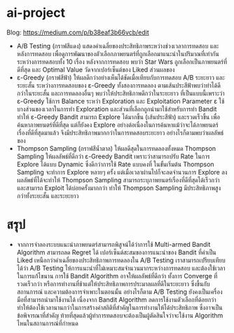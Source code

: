 # ai-project
Blog: https://medium.com/p/b38eaf3b66vcb/edit

* A/B Testing (กราฟสีแดง) แสดงค่าเฉลี่ยของประสิทธิภาพระหว่างช่วงเวลาการทดสอบ และหลังการทดสอบ เพื่อดูการพัฒนาของตัวเลือกภาพยนตร์ที่ถูกเลือกมาแนะนำในปริมาณที่เท่ากันระหว่างการทดสอบทั้ง 10 เรื่อง หลังจากการทดสอบ พบว่า Star Wars ถูกเลือกเป็นภาพยนตร์ที่ดีที่สุด และ Optimal Value วัดจากเปอร์เซ็นต์ของ Liked
ส่วนผลของ 
* ε-Greedy (กราฟสีฟ้า) ให้ผลดีกว่าอย่างเห็นได้ชัดเมื่อเทียบกับการทดสอบ A/B ระยะยาว และระยะสั้น ระหว่างการทดสอบของ ε-Greedy ทั้งสองการทดลอง ตามเส้นประสีฟ้าพบว่าทำได้ดีกว่าในระยะสั้น และการทดลองอื่นๆ พบว่าให้ประสิทธิภาพดีกว่าในระยะยาว ที่เป็นแบบนี้เพราะว่า ε-Greedy ใช้การ Balance ระหว่า Exploration และ Exploitation
Parameter ε ใช้บางส่วนของเวลาในการทำ Exploration และส่วนที่เลือกถูกนำมาใช้สำหรับการทำ Bandit ทำให้ ε-Greedy Bandit สามารถ Explore ได้มากขึ้น (เส้นประสีฟ้า) และรวดเร็วขึ้น เพื่อค้นหาภาพยนตร์ที่ดีที่สุด แต่ก็ยังคง Explore อย่างต่อเนื่องในการค้นหาแม้ว่าจะได้ภาพยนตร์เรื่องที่ดีที่สุดมาแล้ว จึงมีประสิทธิภาพมากกว่าในการทดสอบระยะยาว
อย่างไรก็ตามพบว่าผลลัพธ์ของ 
* Thompson Sampling (กราฟสีน้ำตาล) ให้ผลดีสุดในการทดลองทั้งหมด Thompson Sampling ให้ผลลัพธ์ที่ดีกว่า ε-Greedy Bandit เพราะว่าสามารถปรับ Rate ในการ Explore ได้แบบ Dynamic ซึ่งดีกว่าการใช้ Rate แบบคงที่ ในขั้นเริ่มต้น Thompson Sampling จะทำการ Explore หลายๆ ครั้ง แต่เมื่อเวลาผ่านไปก็จะลดจำนวนการ Explore ลง ผลลัพธ์ที่ได้จะทำให้ Thompson Sampling สามารถระบุภาพยนตร์เรื่องที่ดีที่สุดได้เร็วกว่า และสามารถ Exploit ได้บ่อยครั้งมากกว่า ทำให้ Thompson Sampling มีประสิทธิภาพสูงกว่าทั้งระยะสั้น และระยะยาว
# สรุป
* จากการจำลองระบบแนะนำภาพยนตร์สามารถพิสูจน์ได้ว่าการใช้ Multi-armed Bandit Algorithm สามารถลด Regret ได้ เปอร์เซ็นต์สะสมของการแนะนำของ Bandit ที่ค่าเป็น Liked เหนือกว่าค่าเฉลี่ยของประสิทธิภาพการทดลองใน A/B Testing เราสามารถเปรียบเทียบได้ว่า A/B Testing ให้การแนะนำที่ไม่เหมาะสมจำนวนมากระหว่างการทดสอบ และต้องใช้เวลาในการแก้ไขนาน
การใช้ Bandit Algorithm อาจให้ผลลัพธ์ที่ดีกว่า ทั้งการ Converge ที่รวดเร็วกว่า หรือการทำงานที่ช้าแต่ให้ประสิทธิภาพการประมาลผลที่ดีในระยะยาว ซึ่งขึ้นกับสถานการณ์ และความต้องการจำเพาะในตอนนั้น อย่างไรก็ตาม A/B Testing ยังคงเป็นเครื่องมือที่สามารถนำมาใช้งานได้ เนื่องจาก Bandit Algorithm ลดการใช้งานตัวเลือกที่ด้อยกว่า ทำให้ต้องใช้เวลานานกว่าในการสร้างค่าสถิติที่สำคัญในการทำงานให้ได้ประสิทธิภาพ ซึ่งอาจเป็นข้อพิจารณาที่สำคัญ ท้ายที่สุดแล้วผู้ทำการทดสอบจะต้องเป็นผู้ตัดสินใจว่าจะใช้งาน Algorithm ไหนในสถานการณ์ที่กำหนด
